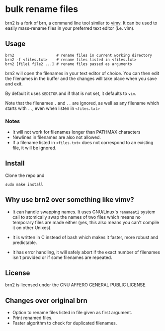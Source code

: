 # bulk rename files
 
brn2 is a fork of brn,
a command line tool similar to [vimv](https://github.com/thameera/vimv/).
It can be used to easily mass-rename files in your preferred text editor (i.e.
vim).
 
## Usage
```
brn2                   # rename files in current working directory
brn2 -f <files.txt>    # rename files listed in <files.txt>
brn2 [file1 file2 ...] # rename files passed as arguments
```
brn2 will open the filenames in your text editor of choice.
You can then edit the filenames in the buffer and the changes
will take place when you save and exit.
 
By default it uses `$EDITOR` and if that is not set, it defaults to `vim`.

Note that the filenames `.` and `..` are ignored,
as well as any filename which starts with `..`, even when listen in
`<files.txt>`

### Notes
- It will not work for filenames longer than PATHMAX characters
- Newlines in filenames are also not allowed.
- If a filename listed in `<files.txt>` does not correspond to an existing file,
  it will be ignored.
 
## Install
 
Clone the repo and
```
sudo make install
```
 
## Why use brn2 over something like vimv?
 
* It can handle swapping names. It uses GNU/Linux's `renameat2` system call to
  atomically swap the names of two files which means no temporary files are made
  either (yes, this also means you can't compile it on other Unixes).
 
* It is written in C instead of bash which makes it faster, more robust and
  predictable.
 
* It has error handling, it will safely abort if the exact number of
  filenames isn't provided or if some filenames are repeated.
 
## License
brn2 is licensed under the GNU AFFERO GENERAL PUBLIC LICENSE.
 
## Changes over original brn
- Option to rename files listed in file given as first argument.
- Print renamed files.
- Faster algorithm to check for duplicated filenames.
